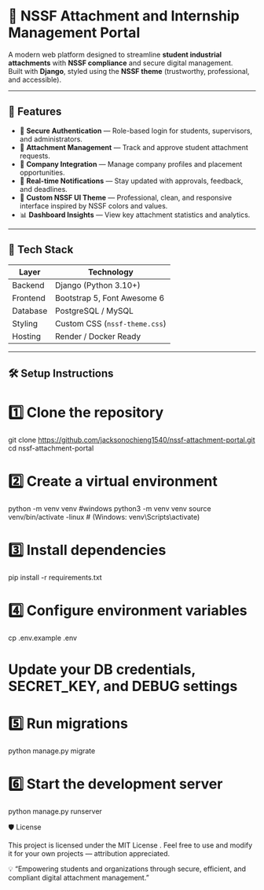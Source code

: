 # 🏢 NSSF Attachment and Internship Management Portal

A modern web platform designed to streamline **student industrial attachments** with **NSSF compliance** and secure digital management.  
Built with **Django**, styled using the **NSSF theme** (trustworthy, professional, and accessible).

---

## 🚀 Features

- 🔐 **Secure Authentication** — Role-based login for students, supervisors, and administrators.  
- 📄 **Attachment Management** — Track and approve student attachment requests.  
- 🏢 **Company Integration** — Manage company profiles and placement opportunities.  
- 💬 **Real-time Notifications** — Stay updated with approvals, feedback, and deadlines.  
- 🎨 **Custom NSSF UI Theme** — Professional, clean, and responsive interface inspired by NSSF colors and values.  
- 📊 **Dashboard Insights** — View key attachment statistics and analytics.  

---

## 🧩 Tech Stack

| Layer | Technology |
|-------|-------------|
| Backend | Django (Python 3.10+) |
| Frontend | Bootstrap 5, Font Awesome 6 |
| Database | PostgreSQL / MySQL |
| Styling | Custom CSS (`nssf-theme.css`) |
| Hosting | Render / Docker Ready |

---

## 🛠️ Setup Instructions


# 1️⃣ Clone the repository
git clone https://github.com/jacksonochieng1540/nssf-attachment-portal.git
cd nssf-attachment-portal

# 2️⃣ Create a virtual environment
python -m venv venv #windows
python3 -m venv venv
source venv/bin/activate -linux  # (Windows: venv\Scripts\activate)

# 3️⃣ Install dependencies
pip install -r requirements.txt

# 4️⃣ Configure environment variables
cp .env.example .env
# Update your DB credentials, SECRET_KEY, and DEBUG settings

# 5️⃣ Run migrations
python manage.py migrate

# 6️⃣ Start the development server
python manage.py runserver

🛡️ License

This project is licensed under the MIT License
.
Feel free to use and modify it for your own projects — attribution appreciated.

💡 “Empowering students and organizations through secure, efficient, and compliant digital attachment management.”
